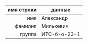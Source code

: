 | имя строки | данные |
|-----:|---------------|
| имя| Александр|
| фамилия| Милькевич|
| группа| ИТС-б-о-23-1|